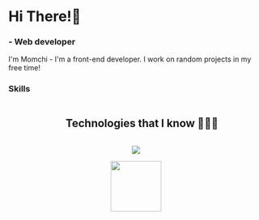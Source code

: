 
Hi There!👋
===================================================================================

### \- Web developer

I'm Momchi - I'm a front-end developer. I work on random projects in my free time!

### Skills

<!--h1 without bottom border-->
<div id="user-content-toc">
  <ul align="center">
    <summary><h2 style="display: inline-block">Technologies that I know 👨🏻‍💻</h2></summary>
  </ul>
</div>
<!--tech stack icons-->
<p align="center">
  <a href="https://skillicons.dev">
    <img src="https://skillicons.dev/icons?i=git,html,css,js,react,tailwind,nextjs,md,nodejs,express,ts,mysql,mongo,prisma,jest,redux,supabase,github,docker,sqlite,bash,linux,vite,webpack,figma,photoshop,illustrator&perline=15"/>
  </a>
</p>

<p align="center">
  <a href="https://buymeacoffee.com/mtsekov"><img src="https://cdn.buymeacoffee.com/buttons/v2/default-yellow.png" width="100" /></a>
</p>
